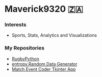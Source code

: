 # Maverick9320 🇿🇦

### Interests
  - Sports, Stats, Analytics and Visualizations

### My Repositories
  - [RugbyPython](https://github.com/Maverick9320/rugby.python-viz)
  - [entropy.Random Data Generator](https://github.com/Maverick9320/entropy.random-data-generator)
  - [Match Event Coder Tkinter App](https://github.com/Maverick9320/TKinter-Match-Event-Coder)

<!---
Maverick9320/Maverick9320 is a ✨ special ✨ repository because its `README.md` (this file) appears on your GitHub profile.
You can click the Preview link to take a look at your changes.
--->
